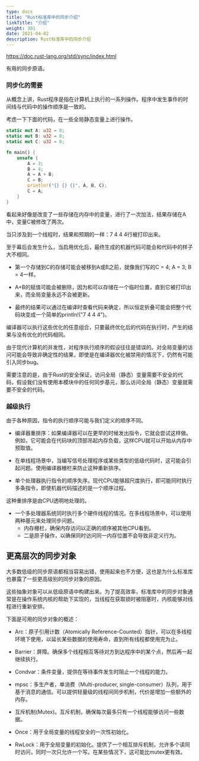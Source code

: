 ```yaml
---
type: docs
title: "Rust标准库中的同步介绍"
linkTitle: "介绍"
weight: 301
date: 2021-04-02
description: Rust标准库中的同步介绍
---
```


https://doc.rust-lang.org/std/sync/index.html

有用的同步原语。

### 同步化的需要

从概念上讲，Rust程序是指在计算机上执行的一系列操作。程序中发生事件的时间线与代码中的操作顺序是一致的。

考虑一下下面的代码，在一些全局静态变量上进行操作。

```rust
static mut A: u32 = 0;
static mut B: u32 = 0;
static mut C: u32 = 0;

fn main() {
    unsafe {
        A = 3;
        B = 4;
        A = A + B;
        C = B;
        println!("{} {} {}", A, B, C);
        C = A;
    }
}
```

看起来好像是改变了一些存储在内存中的变量，进行了一次加法，结果存储在A中，变量C被修改了两次。

当只涉及到一个线程时，结果和预期的一样：7 4 4 4行被打印出来。

至于幕后会发生什么，当启用优化后，最终生成的机器代码可能会和代码中的样子大不相同。

- 第一个存储到C的存储可能会被移到A或B之前，就像我们写的C = 4; A = 3; B = 4一样。

- A+B的赋值可能会被删除，因为和可以存储在一个临时位置，直到它被打印出来，而全局变量永远不会被更新。

- 最终的结果可以通过在编译时查看代码来确定，所以恒定折叠可能会把整个代码块变成一个简单的println!("7 4 4 4")。

编译器可以执行这些优化的任意组合，只要最终优化后的代码在执行时，产生的结果与没有优化的代码相同。

由于现代计算机的并发性，对程序执行顺序的假设往往是错误的。对全局变量的访问可能会导致非确定性的结果，即使是在编译器优化被禁用的情况下，仍然有可能引入同步bug。

需要注意的是，由于Rust的安全保证，访问全局（静态）变量需要不安全的代码，假设我们没有使用本模块中的任何同步基元，那么访问全局（静态）变量就需要不安全的代码。

### 越级执行

由于各种原因，指令的执行顺序可能与我们定义的顺序不同。

- 编译器重排序：如果编译器可以在更早的时候发出指令，它就会尝试这样做。例如，它可能会在代码块的顶部吊起内存负载，这样CPU就可以开始从内存中预取值。

- 在单线程场景中，当编写信号处理程序或某些类型的低级代码时，这可能会引起问题。使用编译器栅栏来防止这种重新排序。

- 单个处理器执行指令的顺序失序。现代CPU能够超尺度执行，即可能同时执行多条指令，即使机器代码描述的是一个顺序过程。

这种重排序是由CPU透明地处理的。

- 一个多处理器系统同时执行多个硬件线程的情况。在多线程场景中，可以使用两种基元来处理同步问题。
  - 内存栅栏，确保内存访问以正确的顺序被其他CPU看到。
  - 二是原子操作，以确保同时访问同一内存位置不会导致非定义行为。

## 更高层次的同步对象

大多数低级的同步原语都相当容易出错，使用起来也不方便，这也是为什么标准库也暴露了一些更高级别的同步对象的原因。

这些抽象对象可以从低级原语中构建出来。为了提高效率，标准库中的同步对象通常是在操作系统内核的帮助下实现的，当线程在获取锁时被阻塞时，内核能够对线程进行重新安排。

下面是可用的同步对象的概述：

- Arc：原子引用计数（Atomically Reference-Counted）指针，可以在多线程环境下使用，以延长某些数据的使用寿命，直到所有线程都使用完为止。

- Barrier：屏障。确保多个线程相互等待对方到达程序中的某个点，然后再一起继续执行。

- Condvar：条件变量，提供在等待事件发生时阻止一个线程的能力。

- mpsc：多生产者，单消费（Multi-producer, single-consumer）队列，用于基于消息的通信。可以提供轻量级的线程间同步机制，代价是增加一些额外的内存。

- 互斥机制(Mutex)。互斥机制，确保每次最多只有一个线程能够访问一些数据。

- Once：用于全局变量的线程安全的一次性初始化。

- RwLock：用于全局变量的初始化。提供了一个相互排斥机制，允许多个读同时访问，同时一次只允许一个写。在某些情况下，这可能比mutex更有效。

